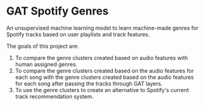 # GAT Spotify Genres
An unsupervised machine learning model to learn machine-made genres for Spotify tracks based on user playlists and track features.

The goals of this project are:
1. To compare the genre clusters created based on audio features with human assigned genres.
2. To compare the genre clusters created based on the audio features for each song with the genre clusters created based on the audio features for each song after passing the tracks through GAT layers.
3. To use the genre clusters to create an alternative to Spotify's current track recommendation system.
